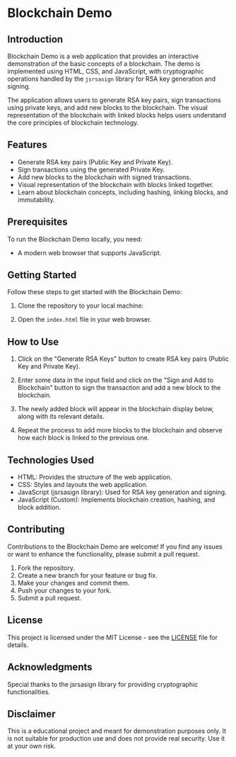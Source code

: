 # Blockchain Demo

## Introduction

Blockchain Demo is a web application that provides an interactive demonstration of the basic concepts of a blockchain. The demo is implemented using HTML, CSS, and JavaScript, with cryptographic operations handled by the `jsrsasign` library for RSA key generation and signing.

The application allows users to generate RSA key pairs, sign transactions using private keys, and add new blocks to the blockchain. The visual representation of the blockchain with linked blocks helps users understand the core principles of blockchain technology.

## Features

- Generate RSA key pairs (Public Key and Private Key).
- Sign transactions using the generated Private Key.
- Add new blocks to the blockchain with signed transactions.
- Visual representation of the blockchain with blocks linked together.
- Learn about blockchain concepts, including hashing, linking blocks, and immutability.

## Prerequisites

To run the Blockchain Demo locally, you need:

- A modern web browser that supports JavaScript.

## Getting Started

Follow these steps to get started with the Blockchain Demo:

1. Clone the repository to your local machine:

2. Open the `index.html` file in your web browser.

## How to Use

1. Click on the "Generate RSA Keys" button to create RSA key pairs (Public Key and Private Key).

2. Enter some data in the input field and click on the "Sign and Add to Blockchain" button to sign the transaction and add a new block to the blockchain.

3. The newly added block will appear in the blockchain display below, along with its relevant details.

4. Repeat the process to add more blocks to the blockchain and observe how each block is linked to the previous one.

## Technologies Used

- HTML: Provides the structure of the web application.
- CSS: Styles and layouts the web application.
- JavaScript (jsrsasign library): Used for RSA key generation and signing.
- JavaScript (Custom): Implements blockchain creation, hashing, and block addition.

## Contributing

Contributions to the Blockchain Demo are welcome! If you find any issues or want to enhance the functionality, please submit a pull request.

1. Fork the repository.
2. Create a new branch for your feature or bug fix.
3. Make your changes and commit them.
4. Push your changes to your fork.
5. Submit a pull request.

## License

This project is licensed under the MIT License - see the [LICENSE](LICENSE) file for details.

## Acknowledgments

Special thanks to the jsrsasign library for providing cryptographic functionalities.

## Disclaimer

This is a educational project and meant for demonstration purposes only. It is not suitable for production use and does not provide real security. Use it at your own risk.
